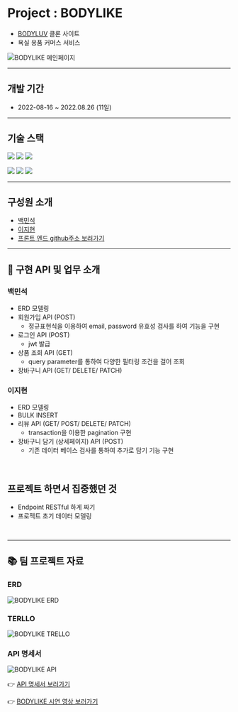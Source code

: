 # Project : BODYLIKE
- [BODYLUV](https://bodyluv.kr/?cafe_mkt=ue_g_main_sa_own&utm_source=google&utm_medium=sa_own_cpc&utm_campaign=keyword&utm_term=%EB%B0%94%EB%94%94%EB%9F%BD&utm_content=bodyluv_main&gclid=CjwKCAjw3qGYBhBSEiwAcnTRLhhL1emCdcojfoOcM_XEchiM04lG6JcYCNpJsQroNer4_iK7fRzhcBoCJFYQAvD_BwE) 클론 사이트
- 욕실 용품 커머스 서비스

![BODYLIKE 메인페이지](https://velog.velcdn.com/images/nextlinehappy516/post/0e002503-851f-45c1-82a5-9f197f38e640/image.png)

<hr/>

## 개발 기간
- 2022-08-16 ~ 2022.08.26 (11일)

<hr/>

## 기술 스택
<img src="https://img.shields.io/badge/Node.js-339933?style=for-the-badge&logo=Node.js&logoColor=white"> <img src="https://img.shields.io/badge/Mysql 8.0-4479A1?style=for-the-badge&logo=Mysql&logoColor=white"> <img src="https://img.shields.io/badge/express-000000?style=for-the-badge&logo=express&logoColor=white">


<img src="https://img.shields.io/badge/Nodemon-76D04B?style=for-the-badge&logo=Nodemon&logoColor=white"> <img src="https://img.shields.io/badge/jsonwebtokens-000000?style=for-the-badge&logo=jsonwebtokens&logoColor=white"> <img src="https://img.shields.io/badge/postman-FF6C37?style=for-the-badge&logo=postman&logoColor=white">

<hr/>

## 구성원 소개
- [백민석](https://github.com/sk8ilar)
- [이지현](https://github.com/LeeJ1Hyun)
- [프론트 엔드 github주소 보러가기](https://github.com/wecode-bootcamp-korea/36-1st-Team-Corner-frontend)

<hr/>

## &#127919; 구현 API 및 업무 소개
### 백민석
- ERD 모델링
- 회원가입 API (POST)
  - 정규표현식을 이용하여 email, password 유효성 검사를 하여 기능을 구현
- 로그인 API (POST)
  - jwt 발급
- 상품 조회 API (GET)
  - query parameter를 통하여 다양한 필터링 조건을 걸어 조회
- 장바구니 API (GET/ DELETE/ PATCH)

### 이지현
- ERD 모델링
- BULK INSERT
- 리뷰 API (GET/ POST/ DELETE/ PATCH)
  - transaction을 이용한 pagination 구현
- 장바구니 담기 (상세페이지) API (POST)
  - 기존 데이터 베이스 검사를 통하여 추가로 담기 기능 구현

<br/>

## 프로젝트 하면서 집중했던 것
- Endpoint RESTful 하게 짜기
- 프로젝트 초기 데이터 모델링
  
<br/>

<hr/>

## &#128218; 팀 프로젝트 자료

### ERD
![BODYLIKE ERD](https://velog.velcdn.com/images/nextlinehappy516/post/041ac237-e0e5-456f-9998-f0837882e96a/image.png)

### TERLLO
![BODYLIKE TRELLO](https://velog.velcdn.com/images/nextlinehappy516/post/e06ffb60-b22e-46bf-8020-f58221f442d8/image.png)

### API 명세서
![BODYLIKE API](https://velog.velcdn.com/images/nextlinehappy516/post/76a07050-23b1-474e-8770-4fb954b0ab6f/image.png)


&#128073; [API 명세서 보러가기](https://docs.google.com/spreadsheets/d/1DuK0H7zI5MEbLEHq-3Y106uThtfh0ihKpdWViosK0UE/edit?usp=sharing)

&#128073; [BODYLIKE 시연 영상 보러가기](https://youtu.be/_TEbHw0EREg)

<br/>
